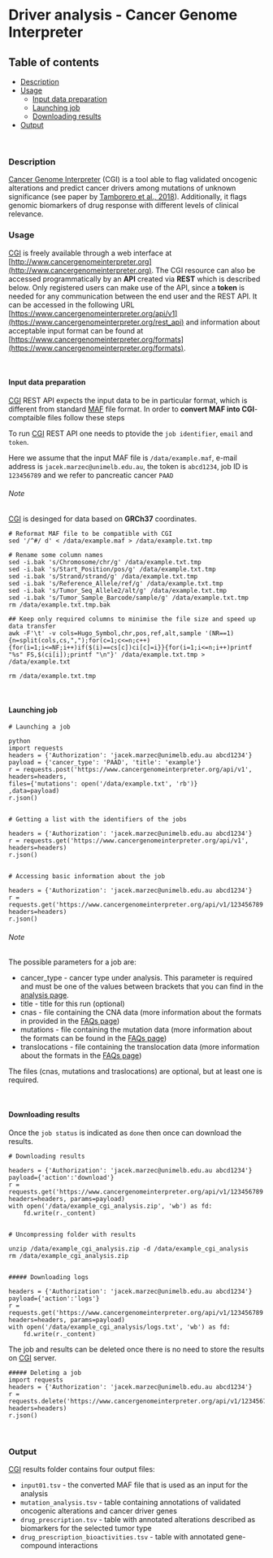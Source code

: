 # Driver analysis - Cancer Genome Interpreter

## Table of contents

<!-- vim-markdown-toc GFM -->
* [Description](#description)
* [Usage](#usage)
	* [Input data preparation](#input-data-preparation)
	* [Launching job](#launching-job)
	* [Downloading results](#downloading-results)
* [Output](#output)

<!-- vim-markdown-toc -->

<br>

### Description

[Cancer Genome Interpreter](https://www.cancergenomeinterpreter.org) (CGI) is a tool able to flag validated oncogenic alterations and predict cancer drivers among mutations of unknown significance (see paper by [Tamborero et al., 2018](https://www.ncbi.nlm.nih.gov/pubmed/29592813)). Additionally, it flags genomic biomarkers of drug response with different levels of clinical relevance.


### Usage

[CGI](https://www.cancergenomeinterpreter.org) is freely available through a web interface at [http://www.cancergenomeinterpreter.org](http://www.cancergenomeinterpreter.org). The CGI resource can also be accessed programmatically by an **API** created via **REST** which is described below. Only registered users can make use of the API, since a **token** is needed for any communication between the end user and the REST API. It can be accessed in the following URL [https://www.cancergenomeinterpreter.org/api/v1](https://www.cancergenomeinterpreter.org/rest_api) and information about acceptable input format can be found at [https://www.cancergenomeinterpreter.org/formats](https://www.cancergenomeinterpreter.org/formats).

<br /> 

#### Input data preparation

[CGI](https://www.cancergenomeinterpreter.org/api/v1) REST API expects the input data to be in particular format, which is different from standard [MAF](https://software.broadinstitute.org/software/igv/MutationAnnotationFormat) file format. In order to **convert MAF into CGI**-comptaible files follow these steps

To run [CGI](https://www.cancergenomeinterpreter.org/api/v1) REST API one needs to ptovide the `job identifier`, `email` and `token`.

Here we assume that the input MAF file is `/data/example.maf`, e-mail address is `jacek.marzec@unimelb.edu.au`, the token is `abcd1234`, job ID is `123456789` and we refer to pancreatic cancer `PAAD`

###### Note

[CGI](https://www.cancergenomeinterpreter.org/) is desinged for data based on **GRCh37** coordinates. 

```
# Reformat MAF file to be compatible with CGI
sed '/^#/ d' < /data/example.maf > /data/example.txt.tmp

# Rename some column names
sed -i.bak 's/Chromosome/chr/g' /data/example.txt.tmp
sed -i.bak 's/Start_Position/pos/g' /data/example.txt.tmp
sed -i.bak 's/Strand/strand/g' /data/example.txt.tmp
sed -i.bak 's/Reference_Allele/ref/g' /data/example.txt.tmp
sed -i.bak 's/Tumor_Seq_Allele2/alt/g' /data/example.txt.tmp
sed -i.bak 's/Tumor_Sample_Barcode/sample/g' /data/example.txt.tmp
rm /data/example.txt.tmp.bak

## Keep only required columns to minimise the file size and speed up data transfer
awk -F'\t' -v cols=Hugo_Symbol,chr,pos,ref,alt,sample '(NR==1){n=split(cols,cs,",");for(c=1;c<=n;c++){for(i=1;i<=NF;i++)if($(i)==cs[c])ci[c]=i}}{for(i=1;i<=n;i++)printf "%s" FS,$(ci[i]);printf "\n"}' /data/example.txt.tmp > /data/example.txt

rm /data/example.txt.tmp
```

<br /> 

#### Launching job

```
# Launching a job

python
import requests
headers = {'Authorization': 'jacek.marzec@unimelb.edu.au abcd1234'}
payload = {'cancer_type': 'PAAD', 'title': 'example'}
r = requests.post('https://www.cancergenomeinterpreter.org/api/v1',
headers=headers,
files={'mutations': open('/data/example.txt', 'rb')}
,data=payload)
r.json()


# Getting a list with the identifiers of the jobs

headers = {'Authorization': 'jacek.marzec@unimelb.edu.au abcd1234'}
r = requests.get('https://www.cancergenomeinterpreter.org/api/v1', headers=headers)
r.json()


# Accessing basic information about the job

headers = {'Authorization': 'jacek.marzec@unimelb.edu.au abcd1234'}
r = requests.get('https://www.cancergenomeinterpreter.org/api/v1/123456789', headers=headers)
r.json()
```

###### Note

The possible parameters for a job are:

* cancer_type - cancer type under analysis. This parameter is required and must be one of the values between brackets that you can find in the [analysis page](https://www.cancergenomeinterpreter.org/analysis).
* title - title for this run (optional)
* cnas - file containing the CNA data (more information about the formats in provided in the [FAQs page](https://www.cancergenomeinterpreter.org/faq#q13))
* mutations - file containing the mutation data (more information about the formats can be found in the [FAQs page](https://www.cancergenomeinterpreter.org/faq#q13))
* translocations - file containing the translocation data (more information about the formats in the [FAQs page](https://www.cancergenomeinterpreter.org/faq#q13))

The files (cnas, mutations and traslocations) are optional, but at least one is required.

<br /> 

#### Downloading results

Once the `job status` is indicated as `done` then once can download the results.

```
# Downloading results

headers = {'Authorization': 'jacek.marzec@unimelb.edu.au abcd1234'}
payload={'action':'download'}
r = requests.get('https://www.cancergenomeinterpreter.org/api/v1/123456789', headers=headers, params=payload)
with open('/data/example_cgi_analysis.zip', 'wb') as fd:
    fd.write(r._content)


# Uncompressing folder with results

unzip /data/example_cgi_analysis.zip -d /data/example_cgi_analysis
rm /data/example_cgi_analysis.zip


##### Downloading logs

headers = {'Authorization': 'jacek.marzec@unimelb.edu.au abcd1234'}
payload={'action':'logs'}
r = requests.get('https://www.cancergenomeinterpreter.org/api/v1/123456789', headers=headers, params=payload)
with open('/data/example_cgi_analysis/logs.txt', 'wb') as fd:
    fd.write(r._content)
```

The job and results can be deleted once there is no need to store the results on [CGI](https://www.cancergenomeinterpreter.org/api/v1) server.

```
##### Deleting a job
import requests
headers = {'Authorization': 'jacek.marzec@unimelb.edu.au abcd1234'}
r = requests.delete('https://www.cancergenomeinterpreter.org/api/v1/123456789', headers=headers)
r.json()
```

<br />

### Output

[CGI](https://www.cancergenomeinterpreter.org/api/v1) results folder contains four output files:

* `input01.tsv` - the converted MAF file that is used as an input for the analysis
* `mutation_analysis.tsv` - table containing annotations of validated oncogenic alterations and cancer driver genes
* `drug_prescription.tsv` - table with annotated alterations described as biomarkers for the selected tumor type
* `drug_prescription_bioactivities.tsv` - table with annotated gene-compound interactions

<br />
